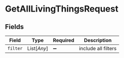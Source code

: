 # GetAllLivingThingsRequest


## Fields

| Field               | Type                | Required            | Description         |
| ------------------- | ------------------- | ------------------- | ------------------- |
| `filter`            | List[*Any*]         | :heavy_minus_sign:  | include all filters |
